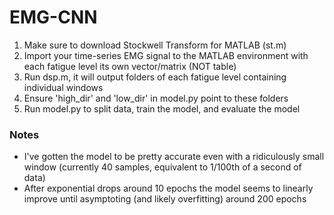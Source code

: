 # EMG-CNN
1. Make sure to download Stockwell Transform for MATLAB (st.m)
2. Import your time-series EMG signal to the MATLAB environment with each fatigue level its own vector/matrix (NOT table)
3. Run dsp.m, it will output folders of each fatigue level containing individual windows
4. Ensure 'high_dir' and 'low_dir' in model.py point to these folders
5. Run model.py to split data, train the model, and evaluate the model


### Notes
- I've gotten the model to be pretty accurate even with a ridiculously small window (currently 40 samples, equivalent to 1/100th of a second of data)
- After exponential drops around 10 epochs the model seems to linearly improve until asymptoting (and likely overfitting) around 200 epochs

